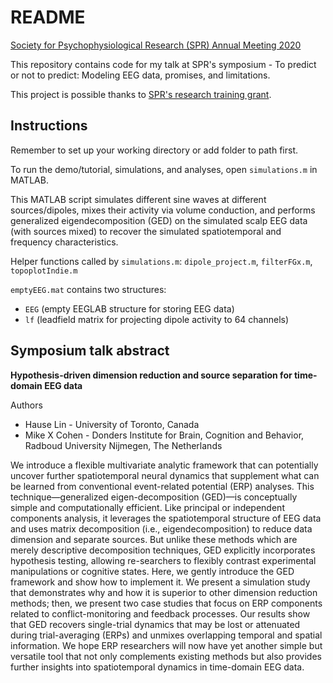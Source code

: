 # README

[Society for Psychophysiological Research (SPR) Annual Meeting 2020](https://sprweb.org/general/custom.asp?page=2020_Program)

This repository contains code for my talk at SPR's symposium - To predict or not to predict: Modeling EEG data, promises, and limitations.

This project is possible thanks to [SPR's research training grant](https://sprweb.org/page/Grants_Awards).

## Instructions

Remember to set up your working directory or add folder to path first.

To run the demo/tutorial, simulations, and analyses, open `simulations.m` in MATLAB.

This MATLAB script simulates different sine waves at different sources/dipoles, mixes their activity via volume conduction, and performs generalized eigendecomposition (GED) on the simulated scalp EEG data (with sources mixed) to recover the simulated spatiotemporal and frequency characteristics.

Helper functions called by `simulations.m`: `dipole_project.m`, `filterFGx.m`, `topoplotIndie.m`

`emptyEEG.mat` contains two structures:
- `EEG` (empty EEGLAB structure for storing EEG data)
- `lf` (leadfield matrix for projecting dipole activity to 64 channels)

## Symposium talk abstract

**Hypothesis-driven dimension reduction and source separation for time-domain EEG data** 

Authors
- Hause Lin - University of Toronto, Canada
- Mike X Cohen - Donders Institute for Brain, Cognition and Behavior, Radboud University Nijmegen, The Netherlands

We introduce a flexible multivariate analytic framework that can potentially uncover further spatiotemporal neural dynamics that supplement what can be learned from conventional event-related potential (ERP) analyses. This technique—generalized eigen-decomposition (GED)—is conceptually simple and computationally efficient. Like principal or independent components analysis, it leverages the spatiotemporal structure of EEG data and uses matrix decomposition (i.e., eigendecomposition) to reduce data dimension and separate sources. But unlike these methods which are merely descriptive decomposition techniques, GED explicitly incorporates hypothesis testing, allowing re-searchers to flexibly contrast experimental manipulations or cognitive states. Here, we gently introduce the GED framework and show how to implement it. We present a simulation study that demonstrates why and how it is superior to other dimension reduction methods; then, we present two case studies that focus on ERP components related to conflict-monitoring and feedback processes. Our results show that GED recovers single-trial dynamics that may be lost or attenuated during trial-averaging (ERPs) and unmixes overlapping temporal and spatial information. We hope ERP researchers will now have yet another simple but versatile tool that not only complements existing methods but also provides further insights into spatiotemporal dynamics in time-domain EEG data.